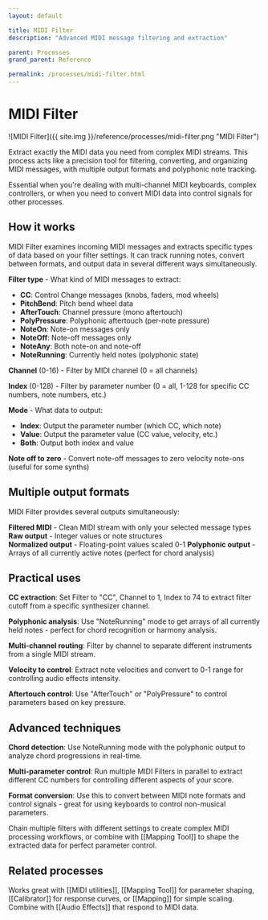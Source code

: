 ```yaml
---
layout: default

title: MIDI Filter
description: "Advanced MIDI message filtering and extraction"

parent: Processes
grand_parent: Reference

permalink: /processes/midi-filter.html
---
```

# MIDI Filter

![MIDI Filter]({{ site.img }}/reference/processes/midi-filter.png "MIDI Filter")

Extract exactly the MIDI data you need from complex MIDI streams. This process acts like a precision tool for filtering, converting, and organizing MIDI messages, with multiple output formats and polyphonic note tracking.

Essential when you're dealing with multi-channel MIDI keyboards, complex controllers, or when you need to convert MIDI data into control signals for other processes.

## How it works

MIDI Filter examines incoming MIDI messages and extracts specific types of data based on your filter settings. It can track running notes, convert between formats, and output data in several different ways simultaneously.

**Filter type** - What kind of MIDI messages to extract:
- **CC**: Control Change messages (knobs, faders, mod wheels)
- **PitchBend**: Pitch bend wheel data
- **AfterTouch**: Channel pressure (mono aftertouch)
- **PolyPressure**: Polyphonic aftertouch (per-note pressure)
- **NoteOn**: Note-on messages only
- **NoteOff**: Note-off messages only  
- **NoteAny**: Both note-on and note-off
- **NoteRunning**: Currently held notes (polyphonic state)

**Channel** (0-16) - Filter by MIDI channel (0 = all channels)

**Index** (0-128) - Filter by parameter number (0 = all, 1-128 for specific CC numbers, note numbers, etc.)

**Mode** - What data to output:
- **Index**: Output the parameter number (which CC, which note)
- **Value**: Output the parameter value (CC value, velocity, etc.)
- **Both**: Output both index and value

**Note off to zero** - Convert note-off messages to zero velocity note-ons (useful for some synths)

## Multiple output formats

MIDI Filter provides several outputs simultaneously:

**Filtered MIDI** - Clean MIDI stream with only your selected message types
**Raw output** - Integer values or note structures  
**Normalized output** - Floating-point values scaled 0-1
**Polyphonic output** - Arrays of all currently active notes (perfect for chord analysis)

## Practical uses

**CC extraction**: Set Filter to "CC", Channel to 1, Index to 74 to extract filter cutoff from a specific synthesizer channel.

**Polyphonic analysis**: Use "NoteRunning" mode to get arrays of all currently held notes - perfect for chord recognition or harmony analysis.

**Multi-channel routing**: Filter by channel to separate different instruments from a single MIDI stream.

**Velocity to control**: Extract note velocities and convert to 0-1 range for controlling audio effects intensity.

**Aftertouch control**: Use "AfterTouch" or "PolyPressure" to control parameters based on key pressure.

## Advanced techniques

**Chord detection**: Use NoteRunning mode with the polyphonic output to analyze chord progressions in real-time.

**Multi-parameter control**: Run multiple MIDI Filters in parallel to extract different CC numbers for controlling different aspects of your score.

**Format conversion**: Use this to convert between MIDI note formats and control signals - great for using keyboards to control non-musical parameters.

Chain multiple filters with different settings to create complex MIDI processing workflows, or combine with [[Mapping Tool]] to shape the extracted data for perfect parameter control.

## Related processes

Works great with [[MIDI utilities]], [[Mapping Tool]] for parameter shaping, [[Calibrator]] for response curves, or [[Mapping]] for simple scaling. Combine with [[Audio Effects]] that respond to MIDI data.

